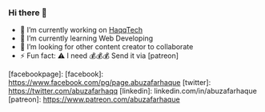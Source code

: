 ### Hi there 👋

- 🔭 I’m currently working on [HaqqTech][website]
- 🌱 I’m currently learning Web Developing
- 🤔 I’m looking for other content creator to collaborate
- ⚡ Fun fact: :warning: I need :moneybag::moneybag::moneybag: Send it via [patreon]

[website]: https://haqqtech.com
[facebookpage]: 
[facebook]: https://www.facebook.com/pg/page.abuzafarhaque
[twitter]: https://twitter.com/abuzafarhaqq
[linkedin]: linkedin.com/in/abuzafarhaque
[patreon]: https://www.patreon.com/abuzafarhaque
